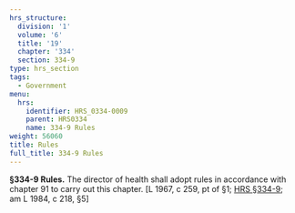 ```yaml
---
hrs_structure:
  division: '1'
  volume: '6'
  title: '19'
  chapter: '334'
  section: 334-9
type: hrs_section
tags:
  - Government
menu:
  hrs:
    identifier: HRS_0334-0009
    parent: HRS0334
    name: 334-9 Rules
weight: 56060
title: Rules
full_title: 334-9 Rules
---
```

**§334-9 Rules.** The director of health shall adopt rules in accordance with chapter 91 to carry out this chapter. [L 1967, c 259, pt of §1; [HRS §334-9](/title-19/chapter-334/section-334-9/); am L 1984, c 218, §5]